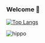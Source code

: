 ### Welcome 🐧

[![Top Langs](https://github-readme-stats.vercel.app/api/top-langs/?username=impudentpenguin&layout=compact)](https://github.com/anuraghazra/github-readme-stats)

![hippo](https://www.gifki.org/data/media/218/pingvin-animatsionnaya-kartinka-0194.gif)
